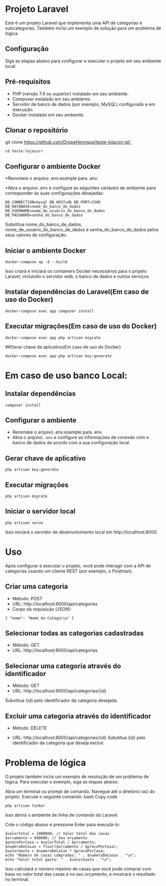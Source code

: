 # **Projeto Laravel**

Este é um projeto Laravel que implementa uma API de categorias e subcategorias. Também inclui um exemplo de solução para um problema de lógica.

## Configuração

Siga as etapas abaixo para configurar e executar o projeto em seu ambiente local:

## Pré-requisitos

* PHP (versão 7.4 ou superior) instalado em seu ambiente.
* Composer instalado em seu ambiente.
* Servidor de banco de dados (por exemplo, MySQL) configurado e em execução.
* Docker instalado em seu ambiente.


## Clonar o repositório

git clone https://github.com/DropeHenrique/teste-lojacorr.git`

`cd teste-lojacorr`

## Configurar o ambiente Docker


*Renomeie o arquivo .env.example para .env.

*Abra o arquivo .env e configure as seguintes variáveis de ambiente para corresponder às suas configurações desejadas:

`DB_CONNECTION=mysql
DB_HOST=db
DB_PORT=3306
DB_DATABASE=nome_do_banco_de_dados
DB_USERNAME=nome_de_usuário_do_banco_de_dados
DB_PASSWORD=senha_do_banco_de_dados`

Substitua nome_do_banco_de_dados, nome_de_usuário_do_banco_de_dados e senha_do_banco_de_dados pelos seus valores de configuração.

## Iniciar o ambiente Docker

`docker-compose up -d --build`

Isso criará e iniciará os containers Docker necessários para o projeto Laravel, incluindo o servidor web, o banco de dados e outros serviços.


## Instalar dependências do Laravel(Em caso de uso do Docker)

`docker-compose exec app composer install`

## Executar migrações(Em caso de uso do Docker)

`docker-compose exec app php artisan migrate`

##Gerar chave de aplicativo(Em caso de uso do Docker)

`docker-compose exec app php artisan key:generate`



# Em caso de uso banco Local:

## Instalar dependências


`composer install`


## Configurar o ambiente

* Renomeie o arquivo .env.example para .env.
* Abra o arquivo `.env` e configure as informações de conexão com o banco de dados de acordo com a sua configuração local.

## Gerar chave de aplicativo

`php artisan key:generate`


## Executar migrações

`php artisan migrate`


## Iniciar o servidor local

`php artisan serve`

Isso iniciará o servidor de desenvolvimento local em http://localhost:8000.

# Uso

Após configurar e executar o projeto, você pode interagir com a API de categorias usando um cliente REST (por exemplo, o Postman).

## Criar uma categoria

* Método: POST
* URL: http://localhost:8000/api/categorias
* Corpo da requisição (JSON):

`{
"nome": "Nome da Categoria"
}`

## Selecionar todas as categorias cadastradas

* Método: GET
* URL: http://localhost:8000/api/categorias

## Selecionar uma categoria através do identificador
* Método: GET
* URL: http://localhost:8000/api/categorias/{id}

Substitua {id} pelo identificador da categoria desejada.

## Excluir uma categoria através do identificador

* Método: DELETE

* URL: http://localhost:8000/api/categorias/{id}
Substitua {id} pelo identificador da categoria que deseja excluir.



# Problema de lógica

O projeto também inclui um exemplo de resolução de um problema de lógica. Para executar o exemplo, siga as etapas abaixo:

Abra um terminal ou prompt de comando.
Navegue até o diretório raiz do projeto.
Execute o seguinte comando:
bash
Copy code

`php artisan tinker`

Isso abrirá o ambiente de linha de comando do Laravel.

Cole o código abaixo e pressione Enter para executá-lo:
```
$valorTotal = 1000000; // Valor total das casas
$orcamento = 500000; // Seu orçamento
$precoPorCasa = $valorTotal / $orcamento;
$numeroDeCasas = floor($orcamento / $precoPorCasa);
$valorGasto = $numeroDeCasas * $precoPorCasa;
echo "Número de casas compradas: " . $numeroDeCasas . "\n";
echo "Valor total gasto: " . $valorGasto . "\n"; 
```
Isso calculará o número máximo de casas que você pode comprar com base no valor total das casas e no seu orçamento, e mostrará o resultado no terminal.
